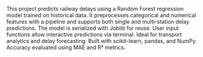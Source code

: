 This project predicts railway delays using a Random Forest regression model trained on historical data. It preprocesses categorical and numerical features with a pipeline and supports both single and multi-station delay predictions. The model is serialized with Joblib for reuse. User input functions allow interactive predictions via terminal. Ideal for transport analytics and delay forecasting. Built with scikit-learn, pandas, and NumPy. Accuracy evaluated using MAE and R² metrics.
